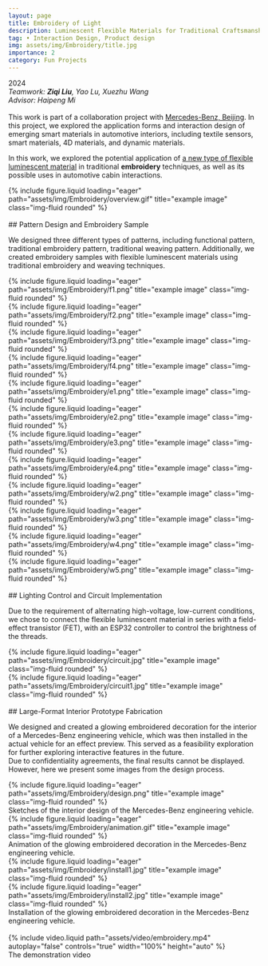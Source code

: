 ```yaml
---
layout: page
title: Embroidery of Light
description: Luminescent Flexible Materials for Traditional Craftsmanship
tag: • Interaction Design, Product design
img: assets/img/Embroidery/title.jpg
importance: 2
category: Fun Projects
---
```


2024  
*Teamwork: **Ziqi Liu**, Yao Lu, Xuezhu Wang*  
*Advisor: Haipeng Mi*  
<br>
This work is part of a collaboration project with [Mercedes-Benz, Beijing](https://group.mercedes-benz.com/careers/about-us/locations/location-detail-page-5184.html). In this project, we explored the application forms and interaction design of emerging smart materials in automotive interiors, including textile sensors, smart materials, 4D materials, and dynamic materials.  

In this work, we explored the potential application of [a new type of flexible luminescent material](https://www.nature.com/articles/s41586-021-03295-8) in traditional **embroidery** techniques, as well as its possible uses in automotive cabin interactions.

<div class="row">
    <div class="col-sm mt-3 mt-md-0">
        {% include figure.liquid loading="eager" path="assets/img/Embroidery/overview.gif" title="example image" class="img-fluid rounded" %}
    </div>
</div>

<br>
## Pattern Design and Embroidery Sample

We designed three different types of patterns, including functional pattern, traditional embroidery pattern, traditional weaving pattern. Additionally, we created embroidery samples with flexible luminescent materials using traditional embroidery and weaving techniques.

<div class="row">
    <div class="col-sm mt-3 mt-md-0">
        {% include figure.liquid loading="eager" path="assets/img/Embroidery/f1.png" title="example image" class="img-fluid rounded" %}
    </div>
    <div class="col-sm mt-3 mt-md-0">
        {% include figure.liquid loading="eager" path="assets/img/Embroidery/f2.png" title="example image" class="img-fluid rounded" %}
    </div>
    <div class="col-sm mt-3 mt-md-0">
        {% include figure.liquid loading="eager" path="assets/img/Embroidery/f3.png" title="example image" class="img-fluid rounded" %}
    </div>
    <div class="col-sm mt-3 mt-md-0">
        {% include figure.liquid loading="eager" path="assets/img/Embroidery/f4.png" title="example image" class="img-fluid rounded" %}
    </div>
</div>
<div class="row">
    <div class="col-sm mt-3 mt-md-0">
        {% include figure.liquid loading="eager" path="assets/img/Embroidery/e1.png" title="example image" class="img-fluid rounded" %}
    </div>
    <div class="col-sm mt-3 mt-md-0">
        {% include figure.liquid loading="eager" path="assets/img/Embroidery/e2.png" title="example image" class="img-fluid rounded" %}
    </div>
    <div class="col-sm mt-3 mt-md-0">
        {% include figure.liquid loading="eager" path="assets/img/Embroidery/e3.png" title="example image" class="img-fluid rounded" %}
    </div>
    <div class="col-sm mt-3 mt-md-0">
        {% include figure.liquid loading="eager" path="assets/img/Embroidery/e4.png" title="example image" class="img-fluid rounded" %}
    </div>
</div>
<div class="row">
    <div class="col-sm mt-3 mt-md-0">
        {% include figure.liquid loading="eager" path="assets/img/Embroidery/w2.png" title="example image" class="img-fluid rounded" %}
    </div>
    <div class="col-sm mt-3 mt-md-0">
        {% include figure.liquid loading="eager" path="assets/img/Embroidery/w3.png" title="example image" class="img-fluid rounded" %}
    </div>
    <div class="col-sm mt-3 mt-md-0">
        {% include figure.liquid loading="eager" path="assets/img/Embroidery/w4.png" title="example image" class="img-fluid rounded" %}
    </div>
    <div class="col-sm mt-3 mt-md-0">
        {% include figure.liquid loading="eager" path="assets/img/Embroidery/w5.png" title="example image" class="img-fluid rounded" %}
    </div>
</div>

<br>
## Lighting Control and Circuit Implementation

Due to the requirement of alternating high-voltage, low-current conditions, we chose to connect the flexible luminescent material in series with a field-effect transistor (FET), with an ESP32 controller to control the brightness of the threads.

<div class="row">
    <div class="col-sm mt-3 mt-md-0">
        {% include figure.liquid loading="eager" path="assets/img/Embroidery/circuit.jpg" title="example image" class="img-fluid rounded" %}
    </div>
    <div class="col-sm mt-3 mt-md-0">
        {% include figure.liquid loading="eager" path="assets/img/Embroidery/circuit1.jpg" title="example image" class="img-fluid rounded" %}
    </div>
</div>

<br>
## Large-Format Interior Prototype Fabrication

We designed and created a glowing embroidered decoration for the interior of a Mercedes-Benz engineering vehicle, which was then installed in the actual vehicle for an effect preview. This served as a feasibility exploration for further exploring interactive features in the future.  
Due to confidentiality agreements, the final results cannot be displayed. However, here we present some images from the design process.

<div class="row">
    <div class="col-sm mt-3 mt-md-0">
        {% include figure.liquid loading="eager" path="assets/img/Embroidery/design.png" title="example image" class="img-fluid rounded" %}
    </div>
</div>
<div class="caption">
    Sketches of the interior design of the Mercedes-Benz engineering vehicle.
</div>
<div class="row">
    <div class="col-sm mt-3 mt-md-0">
        {% include figure.liquid loading="eager" path="assets/img/Embroidery/animation.gif" title="example image" class="img-fluid rounded" %}
    </div>
</div>
<div class="caption">
    Animation of the glowing embroidered decoration in the Mercedes-Benz engineering vehicle.
</div>


<div class="row">
    <div class="col-sm-4 mt-3 mt-md-0">
        {% include figure.liquid loading="eager" path="assets/img/Embroidery/install1.jpg" title="example image" class="img-fluid rounded" %}
    </div>
    <div class="col-sm-8 mt-3 mt-md-0">
        {% include figure.liquid loading="eager" path="assets/img/Embroidery/install2.jpg" title="example image" class="img-fluid rounded" %}
    </div>
</div>
<div class="caption">
    Installation of the glowing embroidered decoration in the Mercedes-Benz engineering vehicle.
</div>

<br>

<div class="row">
    <div class="col-sm mt-3 mt-md-0">
        {% include video.liquid path="assets/video/embroidery.mp4" autoplay="false" controls="true" width="100%" height="auto" %}
    </div>
</div>
<div class="caption">
    The demonstration video
</div>

